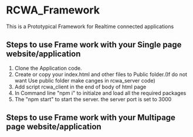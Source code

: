 # RCWA_Framework
This is a Prototypical Framework for Realtime connected applications

## Steps to use Frame work with your Single page website/application
1) Clone the Application code.
2) Create or copy your index.html and other files to Public folder.(If do not want Use public folder make canges in rcwa_server code)
3) Add script rcwa_client in the end of body of html page
4) In Command line "npm i" to initialze and load all the required packages
5) The "npm start" to start the server. the server port is set to 3000



## Steps to use Frame work with your Multipage page website/application
